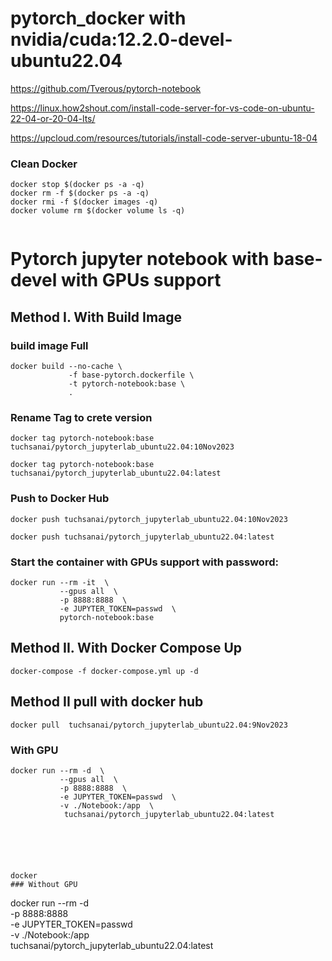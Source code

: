 # pytorch_docker with nvidia/cuda:12.2.0-devel-ubuntu22.04

https://github.com/Tverous/pytorch-notebook

https://linux.how2shout.com/install-code-server-for-vs-code-on-ubuntu-22-04-or-20-04-lts/


https://upcloud.com/resources/tutorials/install-code-server-ubuntu-18-04

### Clean Docker

```
docker stop $(docker ps -a -q)
docker rm -f $(docker ps -a -q)
docker rmi -f $(docker images -q)
docker volume rm $(docker volume ls -q)


```


# Pytorch jupyter notebook with base-devel with GPUs support
## Method I.  With Build Image

### build image Full



```
docker build --no-cache \
             -f base-pytorch.dockerfile \
             -t pytorch-notebook:base \
             .
```


### Rename Tag to crete version

```
docker tag pytorch-notebook:base  tuchsanai/pytorch_jupyterlab_ubuntu22.04:10Nov2023
```

```
docker tag pytorch-notebook:base  tuchsanai/pytorch_jupyterlab_ubuntu22.04:latest
```


### Push to Docker Hub

```
docker push tuchsanai/pytorch_jupyterlab_ubuntu22.04:10Nov2023
```

```
docker push tuchsanai/pytorch_jupyterlab_ubuntu22.04:latest
```


### Start the container with GPUs support with password:
```
docker run --rm -it  \
           --gpus all  \
           -p 8888:8888  \
           -e JUPYTER_TOKEN=passwd  \
           pytorch-notebook:base 
```

## Method II.  With Docker Compose Up 


```
docker-compose -f docker-compose.yml up -d
```

## Method II  pull with docker hub

```
docker pull  tuchsanai/pytorch_jupyterlab_ubuntu22.04:9Nov2023
```

### With GPU

```
docker run --rm -d  \
           --gpus all  \
           -p 8888:8888  \
           -e JUPYTER_TOKEN=passwd  \
           -v ./Notebook:/app  \
            tuchsanai/pytorch_jupyterlab_ubuntu22.04:latest






docker 
### Without GPU

```
docker run --rm -d \
           -p 8888:8888  \
           -e JUPYTER_TOKEN=passwd  \
           -v ./Notebook:/app  \
           tuchsanai/pytorch_jupyterlab_ubuntu22.04:latest
```

